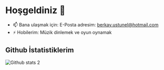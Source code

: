 # Hoşgeldiniz 👋

- 📫 Bana ulaşmak için: E-Posta adresim: berkay.ustunel@hotmail.com
- ⚡ Hobilerim: Müzik dinlemek ve oyun oynamak

## Github İstatistiklerim
![Github stats 2](https://github-readme-stats.vercel.app/api?username=berkayustunel&show_icons=true&theme=radical)
